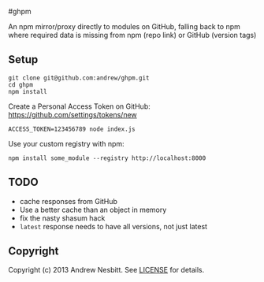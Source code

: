 #ghpm

An npm mirror/proxy directly to modules on GitHub, falling back to npm where required data is missing from npm (repo link) or GitHub (version tags)


## Setup

    git clone git@github.com:andrew/ghpm.git
    cd ghpm
    npm install

Create a Personal Access Token on GitHub: https://github.com/settings/tokens/new

    ACCESS_TOKEN=123456789 node index.js

Use your custom registry with npm:

    npm install some_module --registry http://localhost:8000

## TODO

* cache responses from GitHub
* Use a better cache than an object in memory
* fix the nasty shasum hack
* `latest` response needs to have all versions, not just latest

## Copyright

Copyright (c) 2013 Andrew Nesbitt. See [LICENSE](https://github.com/andrew/ghpm/blob/master/LICENSE) for details.
